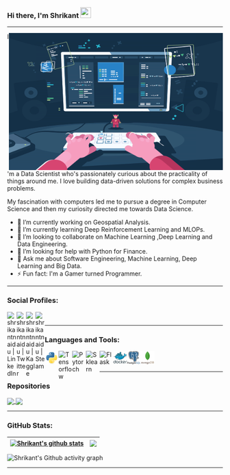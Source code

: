 ### Hi there, I'm Shrikant <img src="https://media.giphy.com/media/hvRJCLFzcasrR4ia7z/giphy.gif" height="25px" width="25px">

--- 

<!--  ![wew](https://developers.giphy.com/branch/master/static/api-c99e353f761d318322c853c03ebcf21b.gif) -->

<img align="right" alt="GIF" src="https://github.com/shrikantnaidu/shrikantnaidu/blob/master/GIF.gif" width="500" height="320" />

I'm a Data Scientist who's passionately curious about the practicality of things around me. I love building data-driven solutions for complex business problems.

My fascination with computers led me to pursue a degree in Computer Science and then my curiosity directed me towards Data Science.


- 🔭 I’m currently working on Geospatial Analysis.
- 🌱 I’m currently learning Deep Reinforcement Learning and MLOPs.
- 👯 I’m looking to collaborate on Machine Learning ,Deep Learning and Data Engineering.
- 🤔 I’m looking for help with Python for Finance.
- 💬 Ask me about Software Engineering, Machine Learning, Deep Learning and Big Data.
- ⚡ Fun fact: I'm a Gamer turned Programmer.

---

### Social Profiles:

[<img align="left" alt="shrikantnaidu | LinkedIn" width="22px" src="https://cdn.jsdelivr.net/npm/simple-icons@v3/icons/linkedin.svg" />][linkedin]
[<img align="left" alt="shrikantnaidu | Twitter" width="22px" src="https://cdn.jsdelivr.net/npm/simple-icons@v3/icons/twitter.svg" />][twitter]
<!-- [<img align="left" alt="shrikantnaidu | Instagram" width="22px" src="https://cdn.jsdelivr.net/npm/simple-icons@v3/icons/instagram.svg" />][instagram] -->
[<img align="left" alt="shrikantnaidu | Kaggle" width="22px" src="https://cdn.jsdelivr.net/npm/simple-icons@3.0.1/icons/kaggle.svg" />][kaggle]
<!-- [<img align="left" alt="shrikantnaidu | Hackerearth" width="22px" src="https://cdn.jsdelivr.net/npm/simple-icons@3.1.0/icons/hackerearth.svg" />][hackerearth]
[<img align="left" alt="shrikantnaidu | Hackerrank" width="22px" src="https://cdn.jsdelivr.net/npm/simple-icons@3.1.0/icons/hackerrank.svg" />][hackerrank] -->
[<img align="left" alt="shrikantnaidu | Steam" width="22px" src="https://cdn.jsdelivr.net/npm/simple-icons@3.1.0/icons/steam.svg" />][steam]
<br />

---

### Languages and Tools:

[<img align="left" alt="Python" width="32px" src="https://raw.githubusercontent.com/devicons/devicon/master/icons/python/python-original.svg" />][python]
[<img align="left" alt="Tensorflow" width="32px" src="https://www.vectorlogo.zone/logos/tensorflow/tensorflow-icon.svg" />][tensorflow]
[<img align="left" alt="Pytorch" width="32px" src="https://www.vectorlogo.zone/logos/pytorch/pytorch-icon.svg" />][pytorch]
[<img align="left" alt="Sklearn" width="32px" src="https://upload.wikimedia.org/wikipedia/commons/0/05/Scikit_learn_logo_small.svg" />][sklearn]
[<img align="left" alt="Flask" width="32px" src="https://www.vectorlogo.zone/logos/pocoo_flask/pocoo_flask-icon.svg" />][flask]
[<img align="left" alt="Docker" width="32px" src="https://raw.githubusercontent.com/devicons/devicon/master/icons/docker/docker-original-wordmark.svg" />][docker]
[<img align="left" alt="Postgres" width="32px" src="https://raw.githubusercontent.com/devicons/devicon/master/icons/postgresql/postgresql-original-wordmark.svg" />][postgres]
[<img align="left" alt="MongoDB" width="32px" src="https://raw.githubusercontent.com/devicons/devicon/master/icons/mongodb/mongodb-original-wordmark.svg" />][mongodb]


<br />
<br />

---
### Repositories

<!-- [![Readme Card](https://github-readme-stats.vercel.app/api/pin/?username=shrikantnaidu&repo=Deep-Learning-Nanodegree-Projects)](https://github.com/anuraghazra/github-readme-stats)

[![Readme Card](https://github-readme-stats.vercel.app/api/pin/?username=shrikantnaidu&repo=Data-Engineering-Nanodegree-Projects)](https://github.com/anuraghazra/github-readme-stats) -->

<!-- https://github.com/shrikantnaidu/Data-Engineering-Nanodegree-Projects -->

<a href="https://github.com/shrikantnaidu/Deep-Learning-Nanodegree-Projects">
  <img align="center"src="https://github-readme-stats.vercel.app/api/pin/?username=shrikantnaidu&repo=Deep-Learning-Nanodegree-Projects&theme=onedark" />
</a>
<a href="https://github.com/shrikantnaidu/Data-Engineering-Nanodegree-Projects">
  <img align="center" src="https://github-readme-stats.vercel.app/api/pin/?username=shrikantnaidu&repo=Data-Engineering-Nanodegree-Projects&theme=onedark" />
</a>

---

### GitHub Stats:


| <a href="https://github.com/shrikantnaidu/github-readme-stats"><img align="center" src="https://github-readme-stats-pi-wine.vercel.app//api?username=shrikantnaidu&show_icons=true&theme=onedark&hide_border=true&count_private=true)" alt="Shrikant's github stats" /></a> | <a href="https://github.com/shrikantnaidu/github-readme-stats"><img align="center" src="https://github-readme-streak-stats.herokuapp.com/?user=shrikantnaidu&theme=gruvbox" /></a> |
| ------------- | ------------- |

![Shrikant's Github activity graph](https://activity-graph.herokuapp.com/graph?username=shrikantnaidu&theme=gruvbox) 

---


[linkedin]: https://www.linkedin.com/in/shrikant-naidu
[kaggle]: https://www.kaggle.com/shrikantnaidu
[twitter]: https://twitter.com/sk_dataholic
[hackerrank]: https://www.hackerearth.com/@shrikantnaidu777
[hackerearth]: https://www.hackerrank.com/shrikantnaidu777
[steam]: https://steamcommunity.com/id/shrikantnaidu/

[python]:https://www.python.org
[tensorflow]:https://www.tensorflow.org
[pytorch]:https://pytorch.org/
[sklearn]:https://scikit-learn.org/
[flask]:https://flask.palletsprojects.com/
[docker]:https://www.docker.com/
[postgres]:https://www.postgresql.org
[mongodb]:https://www.mongodb.com/

<!-- [instagram]:  -->
 
<!-- ![Views](https://komarev.com/ghpvc/?username=shrikantnaidu) -->
